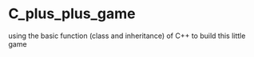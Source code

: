 # C_plus_plus_game
using the basic function (class and inheritance) of C++ to build this little game
